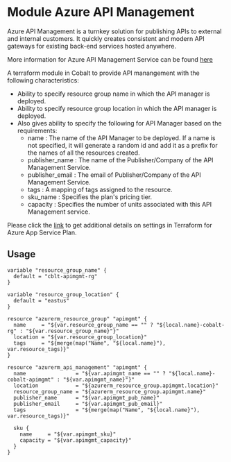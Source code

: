 # Module Azure API Management

Azure API Management is a turnkey solution for publishing APIs to external and internal customers. It quickly creates consistent and modern API gateways for existing back-end services hosted anywhere.

More information for Azure API Management Service can be found [here](https://azure.microsoft.com/en-us/services/api-management)

A terraform module in Cobalt to provide API manangement with the following characteristics:

- Ability to specify resource group name in which the API manager is deployed.
- Ability to specify resource group location in which the API manager is deployed.
- Also gives ability to specify the following for API Manager based on the requirements:
  - name : The name of the API Manager to be deployed. If a name is not specified, it will generate a random id and add it as a prefix for the names of all the resources created.
  - publisher_name : The name of the Publisher/Company of the API Management Service.
  - publisher_email : The email of Publisher/Company of the API Management Service.
  - tags : A mapping of tags assigned to the resource.
  - sku_name : Specifies the plan's pricing tier.
  - capacity : Specifies the number of units associated with this API Management service.

Please click the [link](https://www.terraform.io/docs/providers/azurerm/d/api_management.html) to get additional details on settings in Terraform for Azure App Service Plan.

## Usage

```
variable "resource_group_name" {
  default = "cblt-apimgmt-rg"
}

variable "resource_group_location" {
  default = "eastus"
}

resource "azurerm_resource_group" "apimgmt" {
  name     = "${var.resource_group_name == "" ? "${local.name}-cobalt-rg" : "${var.resource_group_name}"}"
  location = "${var.resource_group_location}"
  tags     = "${merge(map("Name", "${local.name}"), var.resource_tags)}"
}

resource "azurerm_api_management" "apimgmt" {
  name                = "${var.apimgmt_name == "" ? "${local.name}-cobalt-apimgmt" : "${var.apimgmt_name}"}"
  location            = "${azurerm_resource_group.apimgmt.location}"
  resource_group_name = "${azurerm_resource_group.apimgmt.name}"
  publisher_name      = "${var.apimgmt_pub_name}"
  publisher_email     = "${var.apimgmt_pub_email}"
  tags                = "${merge(map("Name", "${local.name}"), var.resource_tags)}"

  sku {
    name     = "${var.apimgmt_sku}"
    capacity = "${var.apimgmt_capacity}"
  }
}